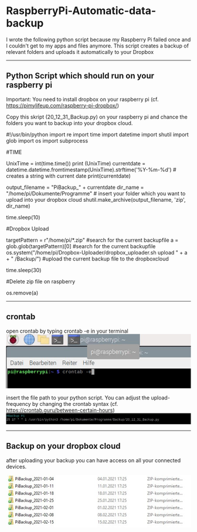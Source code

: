 # RaspberryPi-Automatic-data-backup
I wrote the following python script because my Raspberry Pi failed once and I couldn't get to my apps and files anymore. This script creates a backup of relevant folders and uploads it automatically to your Dropbox



---
## Python Script which should run on your raspberry pi

Important: You need to install dropbox on your raspberry pi (cf. https://pimylifeup.com/raspberry-pi-dropbox/)

Copy this skript (20_12_31_Backup.py) on your raspberry pi and chance the folders you want to backup into your dropbox cloud.



#!/usr/bin/python
import re
import time
import datetime
import shutil
import glob
import os
import subprocess

#TIME

UnixTime = int(time.time())
print (UnixTime)
currentdate = datetime.datetime.fromtimestamp(UnixTime).strftime('%Y-%m-%d') # creates a string with current date 
print(currentdate)


output_filename = "PiBackup_" + currentdate
dir_name = "/home/pi/Dokumente/Programme" # insert your folder which you want to upload into your dropbox cloud
shutil.make_archive(output_filename, 'zip', dir_name)

time.sleep(10)


#Dropbox Upload

targetPattern = r"/home/pi/*.zip" #search for the current backupfile
a = glob.glob(targetPattern)[0] #search for the current backupfile
os.system("/home/pi/Dropbox-Uploader/dropbox_uploader.sh upload " + a + " /Backup/") #upload the current backup file to the dropboxcloud

time.sleep(30)

#Delete zip file on raspberry 

os.remove(a)



---
## crontab 


open crontab by typing crontab -e in your terminal
<img src= "images/00 rasp crontab.jpg" width="600">

insert the file path to your python script. You can adjust the upload-frequency by changing the crontab syntax (cf. https://crontab.guru/between-certain-hours)
<img src= "images/01 rasp crontab.jpg" width="600">


---
## Backup on your dropbox cloud
after uploading your backup you can have access on all your connected devices.

<img src= "images/02 uploads.jpg" width="600">



